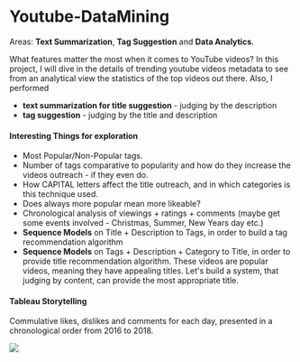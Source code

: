 # Youtube-DataMining
Areas: **Text Summarization**, **Tag Suggestion** and **Data Analytics**.

What features matter the most when it comes to YouTube videos? In this project, I will dive in the details of trending youtube videos metadata to see from an analytical view the statistics of the top videos out there.
Also, I performed 
* **text summarization for title suggestion** - judging by the description
* **tag suggestion** - judging by the title and description

#### Interesting Things for exploration
- Most Popular/Non-Popular tags.
- Number of tags comparative to popularity and how do they increase the videos outreach - if they even do.
- How CAPITAL letters affect the title outreach, and in which categories is this technique used.
- Does always more popular mean more likeable?
- Chronological analysis of viewings + ratings + comments (maybe get some events involved - Christmas, Summer, New Years day etc.)
- **Sequence Models** on Title + Description to Tags, in order to build a tag recommendation algorithm
- **Sequence Models** on Tags + Description + Category to Title, in order to provide title recommendation algorithm. These videos are popular videos, meaning they have appealing titles. Let's build a system, that judging by content, can provide the most appropriate title.

#### Tableau Storytelling
Commulative likes, dislikes and comments for each day, presented in a chronological order from 2016 to 2018.
<div class='tableauPlaceholder' id='viz1589888295180' style='position: relative'><noscript><a href='https://public.tableau.com/views/YoutubeStats_15898015327120/Story1?:display_count=y&publish=yes&:origin=viz_share_link' target='_blank'><img alt=' ' src='https:&#47;&#47;public.tableau.com&#47;static&#47;images&#47;Yo&#47;YoutubeStats_15898015327120&#47;Story1&#47;1_rss.png' style='border: none' /></a></noscript><object class='tableauViz'  style='display:none;'><param name='host_url' value='https%3A%2F%2Fpublic.tableau.com%2F' /> <param name='embed_code_version' value='3' /> <param name='site_root' value='' /><param name='name' value='YoutubeStats_15898015327120&#47;Story1' /><param name='tabs' value='no' /><param name='toolbar' value='yes' /><param name='static_image' value='https:&#47;&#47;public.tableau.com&#47;static&#47;images&#47;Yo&#47;YoutubeStats_15898015327120&#47;Story1&#47;1.png' /> <param name='animate_transition' value='yes' /><param name='display_static_image' value='yes' /><param name='display_spinner' value='yes' /><param name='display_overlay' value='yes' /><param name='display_count' value='yes' /><param name='filter' value='publish=yes' /></object></div>        
